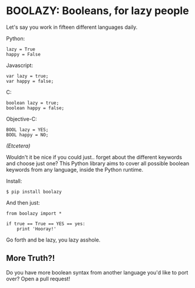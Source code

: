 # BOOLAZY: Booleans, for lazy people

Let's say you work in fifteen different languages daily.

Python:

	lazy = True
 	happy = False

Javascript:

	var lazy = true;
	var happy = false;

C:

	boolean lazy = true;
	boolean happy = false;

Objective-C:

	BOOL lazy = YES;
	BOOL happy = NO;

_(Etcetera)_

Wouldn't it be nice if you could just.. forget about the different keywords and choose just one? This Python library aims to cover all possible boolean keywords from any language, inside the Python runtime.

Install:

    $ pip install boolazy

And then just:

	from boolazy import *

	if true == True == YES == yes:
		print 'Hooray!'


Go forth and be lazy, you lazy asshole.

## More Truth?!

Do you have more boolean syntax from another language you'd like to port over? Open a pull request!
